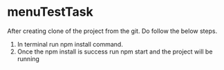 # menuTestTask

After creating clone of the project from the git. Do follow the below steps.
1. In terminal run npm install command.
2. Once the npm install is success run npm start and the project will be running